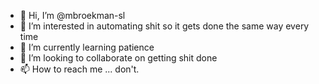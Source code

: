 - 👋 Hi, I’m @mbroekman-sl
- 👀 I’m interested in automating shit so it gets done the same way every time
- 🌱 I’m currently learning patience
- 💞️ I’m looking to collaborate on getting shit done
- 📫 How to reach me ... don't.

<!---
mbroekman-sl/mbroekman-sl is a ✨ special ✨ repository because its `README.md` (this file) appears on your GitHub profile.
You can click the Preview link to take a look at your changes.
--->
